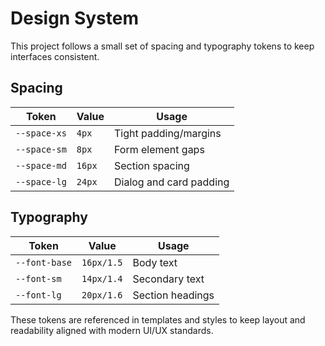 # Design System

This project follows a small set of spacing and typography tokens to keep
interfaces consistent.

## Spacing

| Token | Value | Usage |
|-------|-------|-------|
| `--space-xs` | `4px` | Tight padding/margins |
| `--space-sm` | `8px` | Form element gaps |
| `--space-md` | `16px` | Section spacing |
| `--space-lg` | `24px` | Dialog and card padding |

## Typography

| Token | Value | Usage |
|-------|-------|-------|
| `--font-base` | `16px/1.5` | Body text |
| `--font-sm` | `14px/1.4` | Secondary text |
| `--font-lg` | `20px/1.6` | Section headings |

These tokens are referenced in templates and styles to keep layout and
readability aligned with modern UI/UX standards.
